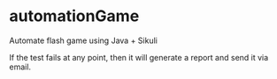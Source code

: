 # automationGame

Automate flash game using Java + Sikuli

If the test fails at any point, then it will generate a report and send it via email.

